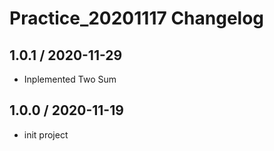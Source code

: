 # Practice_20201117 Changelog

## 1.0.1 / 2020-11-29
- Inplemented Two Sum

## 1.0.0 / 2020-11-19
- init project 

